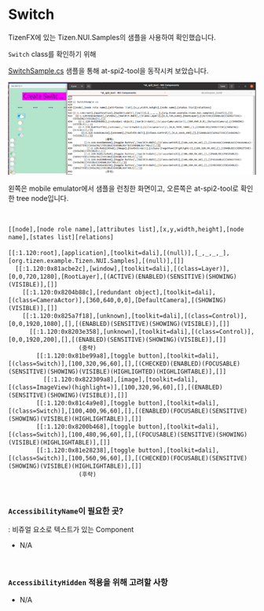 # Switch

TizenFX에 있는 Tizen.NUI.Samples의 샘플을 사용하여 확인했습니다.

`Switch` class를 확인하기 위해 

[SwitchSample.cs](https://github.com/Samsung/TizenFX/blob/master/test/Tizen.NUI.Samples/Tizen.NUI.Samples/Samples/SwitchSample.cs) 샘플을 통해 at-spi2-tool을 동작시켜 보았습니다.

![Switch](./images/16.Switch.png)

왼쪽은 mobile emulator에서 샘플을 런칭한 화면이고, 오른쪽은 at-spi2-tool로 확인한 tree node입니다.

<br>

```
[[node],[node role name],[attributes list],[x,y,width,height],[node name],[states list][relations]

[[:1.120:root],[application],[toolkit=dali],[(null)],[_,_,_,_],[org.tizen.example.Tizen.NUI.Samples],[(null)],[]]
  [[:1.120:0x81acbe2c],[window],[toolkit=dali],[(class=Layer)],[0,0,720,1280],[RootLayer],[(ACTIVE)(ENABLED)(SENSITIVE)(SHOWING)(VISIBLE)],[]]
    [[:1.120:0x8204b88c],[redundant object],[toolkit=dali],[(class=CameraActor)],[360,640,0,0],[DefaultCamera],[(SHOWING)(VISIBLE)],[]]
    [[:1.120:0x825a7f18],[unknown],[toolkit=dali],[(class=Control)],[0,0,1920,1080],[],[(ENABLED)(SENSITIVE)(SHOWING)(VISIBLE)],[]]
      [[:1.120:0x8203e358],[unknown],[toolkit=dali],[(class=Control)],[0,0,1920,200],[],[(ENABLED)(SENSITIVE)(SHOWING)(VISIBLE)],[]]
            		(중략)
        [[:1.120:0x81be99a8],[toggle button],[toolkit=dali],[(class=Switch)],[100,320,96,60],[],[(CHECKED)(ENABLED)(FOCUSABLE)(SENSITIVE)(SHOWING)(VISIBLE)(HIGHLIGHTED)(HIGHLIGHTABLE)],[]]
          [[:1.120:0x822309a8],[image],[toolkit=dali],[(class=ImageView)(highlight=)],[100,320,96,60],[],[(ENABLED)(SENSITIVE)(SHOWING)(VISIBLE)],[]]
        [[:1.120:0x81c4a9e8],[toggle button],[toolkit=dali],[(class=Switch)],[100,400,96,60],[],[(ENABLED)(FOCUSABLE)(SENSITIVE)(SHOWING)(VISIBLE)(HIGHLIGHTABLE)],[]]
        [[:1.120:0x8200b468],[toggle button],[toolkit=dali],[(class=Switch)],[100,480,96,60],[],[(FOCUSABLE)(SENSITIVE)(SHOWING)(VISIBLE)(HIGHLIGHTABLE)],[]]
        [[:1.120:0x81e28238],[toggle button],[toolkit=dali],[(class=Switch)],[100,560,96,60],[],[(CHECKED)(FOCUSABLE)(SENSITIVE)(SHOWING)(VISIBLE)(HIGHLIGHTABLE)],[]]
            		(후략)

```

<br>

### `AccessibilityName`이 필요한 곳?
 : 비쥬얼 요소로 텍스트가 있는 Component

- N/A

<br>

### `AccessibilityHidden` 적용을 위해 고려할 사항

- N/A

